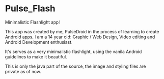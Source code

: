 Pulse_Flash
===========

Minimalistic Flashlight app!

This app was created by me, PulseDroid in the process of learning to create Android apps. I am a 14 year old: 
Graphic / Web Design, Video editing and Android Development enthusiast.

It's serves as a very minimalistic flashlight, using the vanila Android guidelines to make it beautiful.

This is only the java part of the source, the image and styling files are private as of now.
